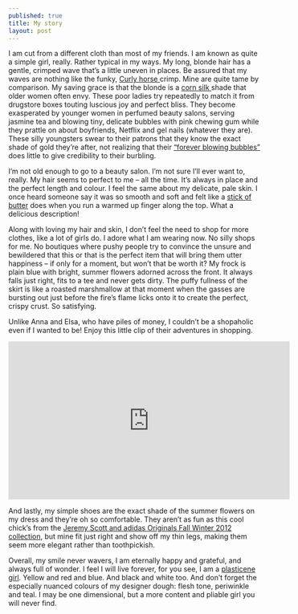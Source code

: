 ```yaml
---
published: true
title: My story
layout: post
---
```

<p> I am cut from a different cloth than most of my friends. I am known as quite a simple girl, really. Rather typical in my ways. My long, blonde hair has a gentle, crimped wave that’s a little uneven in places. Be assured that my waves are nothing like the funky, <a href="https://en.wikipedia.org/wiki/Curly_Horse" target="_blank"> Curly horse </a>crimp. Mine are quite tame by comparison. My saving grace is that the blonde is a <a href="https://pixabay.com/en/corn-stalks-corn-ears-corn-silk-833463/" target="_blank">corn silk </a>shade that older women often envy. These poor ladies try repeatedly to match it from drugstore boxes touting luscious joy and perfect bliss. They become exasperated by younger women in perfumed beauty salons, serving jasmine tea and blowing tiny, delicate bubbles with pink chewing gum while they prattle on about boyfriends, Netflix and gel nails (whatever they are). These silly youngsters swear to their patrons that they know the exact shade of gold they’re after, not realizing that their <a href="https://en.wikipedia.org/wiki/I'm_Forever_Blowing_Bubbles" target="_blank">“forever blowing bubbles” </a>does little to give credibility to their burbling.</p>
<p>I’m not old enough to go to a beauty salon. I’m not sure I’ll ever want to, really. My hair seems to perfect to me – all the time. It’s always in place and the perfect length and colour. I feel the same about my delicate, pale skin. I once heard someone say it was so smooth and soft and felt like a <a href="http://www.webexhibits.org/butter/" target="_blank">stick of butter</a> does when you run a warmed up finger along the top. What a delicious description! </p>
<p>Along with loving my hair and skin, I don’t feel the need to shop for more clothes, like a lot of girls do. I adore what I am wearing now. No silly shops for me. No boutiques where pushy people try to convince the unsure and bewildered that this or that is the perfect item that will bring them utter happiness – if only for a moment, but won’t that be worth it? My frock is plain blue with bright, summer flowers adorned across the front. It always falls just right, fits to a tee and never gets dirty. The puffy fullness of the skirt is like a roasted marshmallow at that moment when the gasses are bursting out just before the fire’s flame licks onto it to create the perfect, crispy crust. So satisfying. </p>
<p>Unlike Anna and Elsa, who have piles of money, I couldn’t be a shopaholic even if I wanted to be! Enjoy this little clip of their adventures in shopping.</p>
<p><iframe width="560" height="315" src="https://www.youtube.com/embed/KZywUamzVrw" frameborder="0" allowfullscreen></iframe></p>
<p>And lastly, my simple shoes are the exact shade of the summer flowers on my dress and they’re oh so comfortable. They aren’t as fun as this cool chick’s from the <a href="http://www.fashioncraz.com/adidas-originals-by-jeremy-scott-fall-winter-2012-lookbook/" target="_blank">Jeremy Scott and adidas Originals Fall Winter 2012 collection</a>, but mine fit just right and show off my thin legs, making them seem more elegant rather than toothpickish. </p>
<p>Overall, my smile never wavers,  I am eternally happy and grateful, and always full of wonder. I feel I will live forever, for you see, I am a <a href="http://kimswitnicki.com/images/plasticene.png" target="_blank">plasticene girl</a>. Yellow and red and blue. And black and white too. And don’t forget the especially nuanced colours of my designer dough: flesh tone, periwinkle and teal. I may be one dimensional, but a more content and pliable girl you will never find.</p>